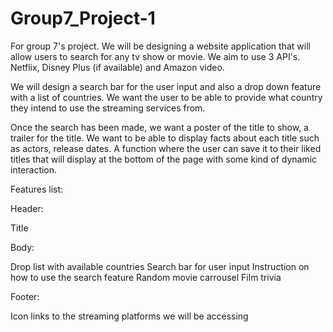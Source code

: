 # Group7_Project-1

For group 7's project. We will be designing a website application that will allow users to search for any tv show or movie. We aim to use 3 API's. Netflix, Disney Plus (if available) and Amazon video. 

We will design a search bar for the user input and also a drop down feature with a list of countries. We want the user to be able to provide what country they intend to use the streaming services from. 

Once the search has been made, we want a poster of the title to show, a trailer for the title. We want to be able to display facts about each title such as actors, release dates. A function where the user can save it to their liked titles that will display at the bottom of the page with some kind of dynamic interaction. 

Features list:

Header: 

Title

Body:

Drop list with available countries
Search bar for user input
Instruction on how to use the search feature
Random movie carrousel
Film trivia 

Footer:

Icon links to the streaming platforms we will be accessing 
